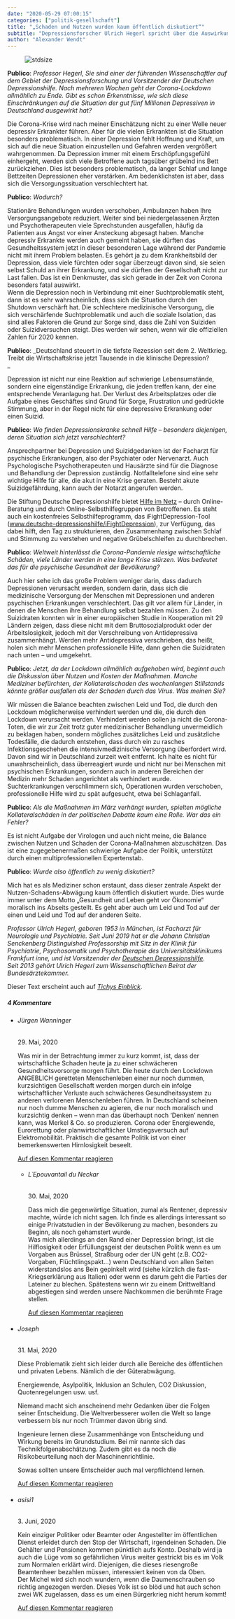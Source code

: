 ```yaml
---
date: "2020-05-29 07:00:15"
categories: ["politik-gesellschaft"]
title: "„Schaden und Nutzen wurden kaum öffentlich diskutiert“"
subtitle: "Depressionsforscher Ulrich Hegerl spricht über die Auswirkung von Corona auf psychische Erkrankungen – und die Kollateralfolgen des Shutdown in Deutschland"
author: "Alexander Wendt"
---
```



<figure>
<img src="https://www.publicomag.com/wp-content/uploads/2020/05/Prof.-Ulrich-Hegerl.jpg" alt=stdsize>
</figure>



<strong>Publico</strong>: _Professor Hegerl, Sie sind einer der führenden Wissenschaftler auf dem Gebiet der Depressionsforschung und Vorsitzender der Deutschen Depressionshilfe. Nach mehreren Wochen geht der Corona-Lockdown allmählich zu Ende. Gibt es schon Erkenntnisse, wie sich diese Einschränkungen auf die Situation der gut fünf Millionen Depressiven in Deutschland ausgewirkt hat?_<br>


<!--more-->



Die Corona-Krise wird nach meiner Einschätzung nicht zu einer Welle neuer depressiv Erkrankter führen. Aber für die vielen Erkrankten ist die Situation besonders problematisch. In einer Depression fehlt Hoffnung und Kraft, um sich auf die neue Situation einzustellen und Gefahren werden vergrößert wahrgenommen. Da Depression immer mit einem Erschöpfungsgefühl einhergeht, werden sich viele Betroffene auch tagsüber grübelnd ins Bett zurückziehen. Dies ist besonders problematisch, da langer Schlaf und lange Bettzeiten Depressionen eher verstärken. Am bedenklichsten ist aber, dass sich die Versorgungssituation verschlechtert hat.


<strong>Publico</strong>: _Wodurch?_

Stationäre Behandlungen wurden verschoben, Ambulanzen haben Ihre Versorgungsangebote reduziert. Weiter sind bei niedergelassenen Ärzten und Psychotherapeuten viele Sprechstunden ausgefallen, häufig da Patienten aus Angst vor einer Ansteckung abgesagt haben. Manche depressiv Erkrankte werden auch gemeint haben, sie dürften das Gesundheitssystem jetzt in dieser besonderen Lage während der Pandemie nicht mit ihrem Problem belasten. Es gehört ja zu dem Krankheitsbild der Depression, dass viele fürchten oder sogar überzeugt davon sind, sie seien selbst Schuld an ihrer Erkrankung, und sie dürften der Gesellschaft nicht zur Last fallen. Das ist ein Denkmuster, das sich gerade in der Zeit von Corona besonders fatal auswirkt.<br>
Wenn die Depression noch in Verbindung mit einer Suchtproblematik steht, dann ist es sehr wahrscheinlich, dass sich die Situation durch den Shutdown verschärft hat. Die schlechtere medizinische Versorgung, die sich verschärfende Suchtproblematik und auch die soziale Isolation, das sind alles Faktoren die Grund zur Sorge sind, dass die Zahl von Suiziden oder Suizidversuchen steigt. Dies werden wir sehen, wenn wir die offiziellen Zahlen für 2020 kennen.


<strong>Publico</strong>: _Deutschland steuert in die tiefste Rezession seit dem 2. Weltkrieg. Treibt die Wirtschaftskrise jetzt Tausende in die klinische Depression?<br>
_

Depression ist nicht nur eine Reaktion auf schwierige Lebensumstände, sondern eine eigenständige Erkrankung, die jeden treffen kann, der eine entsprechende Veranlagung hat. Der Verlust des Arbeitsplatzes oder die Aufgabe eines Geschäftes sind Grund für Sorge, Frustration und gedrückte Stimmung, aber in der Regel nicht für eine depressive Erkrankung oder einen Suizid.


<strong>Publico</strong>: _Wo finden Depressionskranke schnell Hilfe – besonders diejenigen, deren Situation sich jetzt verschlechtert?_

Ansprechpartner bei Depression und Suizidgedanken ist der Facharzt für psychische Erkrankungen, also der Psychiater oder Nervenarzt. Auch Psychologische Psychotherapeuten und Hausärzte sind für die Diagnose und Behandlung der Depression zuständig. Notfalltelefone sind eine sehr wichtige Hilfe für alle, die akut in eine Krise geraten. Besteht akute Suizidgefährdung, kann auch der Notarzt angerufen werden.

Die Stiftung Deutsche Depressionshilfe bietet <a href="https://www.deutsche-depressionshilfe.de/depression-infos-und-hilfe">Hilfe im Netz</a> – durch Online-Beratung und durch Online-Selbsthilfegruppen von Betroffenen. Es steht auch ein kostenfreies Selbsthilfeprogramm, das iFightDepression-Tool (<a href="https://www.deutsche-depressionshilfe.de/unsere-angebote/fuer-betroffene-und-angehoerige/ifightdepression-tool">www.deutsche-depressionshilfe/iFightDepression</a>), zur Verfügung, das dabei hilft, den Tag zu strukturieren, den Zusammenhang zwischen Schlaf und Stimmung zu verstehen und negative Grübelschleifen zu durchbrechen.


<strong>Publico</strong>: _Weltweit hinterlässt die Corona-Pandemie riesige wirtschaftliche Schäden, viele Länder werden in eine lange Krise stürzen. Was bedeutet das für die psychische Gesundheit der Bevölkerung?_

Auch hier sehe ich das große Problem weniger darin, dass dadurch Depressionen verursacht werden, sondern darin, dass sich die medizinische Versorgung der Menschen mit Depressionen und anderen psychischen Erkrankungen verschlechtert. Das gilt vor allem für Länder, in denen die Menschen ihre Behandlung selbst bezahlen müssen. Zu den Suizidraten konnten wir in einer europäischen Studie in Kooperation mit 29 Ländern zeigen, dass diese nicht mit dem Bruttosozialprodukt oder der Arbeitslosigkeit, jedoch mit der Verschreibung von Antidepressiva zusammenhängt. Werden mehr Antidepressiva verschrieben, das heißt, holen sich mehr Menschen professionelle Hilfe, dann gehen die Suizidraten nach unten – und umgekehrt.


<strong>Publico</strong>: _Jetzt, da der Lockdown allmählich aufgehoben wird, beginnt auch die Diskussion über Nutzen und Kosten der Maßnahmen. Manche Mediziner befürchten, der Kollateralschaden des wochenlangen Stillstands könnte größer ausfallen als der Schaden durch das Virus. Was meinen Sie?_

Wir müssen die Balance beachten zwischen Leid und Tod, die durch den Lockdown möglicherweise verhindert werden und die, die durch den Lockdown verursacht werden. Verhindert werden sollen ja nicht die Corona-Toten, die wir zur Zeit trotz guter medizinischer Behandlung unvermeidlich zu beklagen haben, sondern mögliches zusätzliches Leid und zusätzliche Todesfälle, die dadurch entstehen, dass durch ein zu rasches Infektionsgeschehen die intensivmedizinische Versorgung überfordert wird. Davon sind wir in Deutschland zurzeit weit entfernt. Ich halte es nicht für unwahrscheinlich, dass überreagiert wurde und nicht nur bei Menschen mit psychischen Erkrankungen, sondern auch in anderen Bereichen der Medizin mehr Schaden angerichtet als verhindert wurde. Suchterkrankungen verschlimmern sich, Operationen wurden verschoben, professionelle Hilfe wird zu spät aufgesucht, etwa bei Schlaganfall.


<strong>Publico</strong>: _Als die Maßnahmen im März verhängt wurden, spielten mögliche Kollateralschäden in der politischen Debatte kaum eine Rolle. War das ein Fehler?_

Es ist nicht Aufgabe der Virologen und auch nicht meine, die Balance zwischen Nutzen und Schaden der Corona-Maßnahmen abzuschätzen. Das ist eine zugegebenermaßen schwierige Aufgabe der Politik, unterstützt durch einen multiprofessionellen Expertenstab.


<strong>Publico</strong>: _Wurde also öffentlich zu wenig diskutiert?_

Mich hat es als Mediziner schon erstaunt, dass dieser zentrale Aspekt der Nutzen-Schadens-Abwägung kaum öffentlich diskutiert wurde. Dies wurde immer unter dem Motto „Gesundheit und Leben geht vor Ökonomie“ moralisch ins Abseits gestellt. Es geht aber auch um Leid und Tod auf der einen und Leid und Tod auf der anderen Seite.


<p class=grayhr></p>



_Professor Ulrich Hegerl, geboren 1953 in München, ist Facharzt für Neurologie und Psychiatrie. Seit Juni 2019 hat er die Johann Christian Senckenberg Distinguished Professorship mit Sitz in der Klinik für Psychiatrie, Psychosomatik und Psychotherapie des Universitätsklinikums Frankfurt inne, und ist Vorsitzender der <a href="https://www.deutsche-depressionshilfe.de/start">Deutschen Depressionshilfe</a>._<br>
_Seit 2013 gehört Ulrich Hegerl zum Wissenschaftlichen Beirat der Bundesärztekammer._



<p class=grayhr></p>

Dieser Text erscheint auch auf [_Tichys Einblick_](https://www.tichyseinblick.de/).


<!--more-->
<h5 class="comments-h">
4 Kommentare </h5>
<ul class="commentlist">
<li class="comment even thread-even depth-1 clearfix" id="li-comment-53799">
<h6 class="author">Jürgen Wanninger</h6> <span class="date">29. Mai, 2020</span>



Was mir in der Betrachtung immer zu kurz kommt, ist, dass der wirtschaftliche Schaden heute ja zu einer schwächeren Gesundheitsvorsorge morgen führt. Die heute durch den Lockdown ANGEBLICH geretteten Menschenleben einer nur noch dummen, kurzsichtigen Gesellschaft werden morgen durch ein infolge wirtschaftlicher Verluste auch schwächeres Gesundheitssystem zu anderen verlorenen Menschenleben führen. In Deutschland scheinen nur noch dumme Menschen zu agieren, die nur noch moralisch und kurzsichtig denken &#8211; wenn man das überhaupt noch &#8216;Denken&#8217; nennen kann, was Merkel &amp; Co. so produzieren. Corona oder Energiewende, Eurorettung oder planwirtschaftlicher Umstiegsversuch auf Elektromobilität. Praktisch die gesamte Politik ist von einer bemerkenswerten Hirnlosigkeit beseelt.

<a rel="nofollow" class="comment-reply-link" href="#comment-53799" data-commentid="53799" data-postid="11265" data-belowelement="comment-53799" data-respondelement="respond" data-replyto="Antworte auf Jürgen Wanninger" aria-label="Antworte auf Jürgen Wanninger">Auf diesen Kommentar reagieren</a> 


<ul class="children">
<li class="comment odd alt depth-2 clearfix" id="li-comment-54048">
<h6 class="author">L´Epouvantail du Neckar</h6> <span class="date">30. Mai, 2020</span>



Dass mich die gegenwärtige Situation, zumal als Rentener, depressiv machte, würde ich nicht sagen. Ich finde es allerdings interessant so einige Privatstudien in der Bevölkerung zu machen, besonders zu Beginn, als noch gehamstert wurde.<br>
Was mich allerdings an den Rand einer Depression bringt, ist die Hilflosigkeit oder Erfüllungsgeist der deutschen Politik wenn es um Vorgaben aus Brüssel, Straßburg oder der UN geht (z.B. CO2-Vorgaben, Flüchtlingspakt&#8230;) wenn Deutschland von allen Seiten widerstandslos ans Bein gepinkelt wird (siehe kürzlich die fast-Kriegserklärung aus Italien) oder wenn es darum geht die Parties der Lateiner zu blechen. Spätestens wenn wir zu einem Drittweltland abgestiegen sind werden unsere Nachkommen die berühmte Frage stellen.

<a rel="nofollow" class="comment-reply-link" href="#comment-54048" data-commentid="54048" data-postid="11265" data-belowelement="comment-54048" data-respondelement="respond" data-replyto="Antworte auf L´Epouvantail du Neckar" aria-label="Antworte auf L´Epouvantail du Neckar">Auf diesen Kommentar reagieren</a> 


</li>
</ul>
</li>
<li class="comment even thread-odd thread-alt depth-1 clearfix" id="li-comment-54186">
<h6 class="author">Joseph</h6> <span class="date">31. Mai, 2020</span>



Diese Problematik zieht sich leider durch alle Bereiche des öffentlichen und privaten Lebens. Nämlich die der Güterabwägung.

Energiewende, Asylpolitik, Inklusion an Schulen, CO2 Diskussion, Quotenregelungen usw. usf.

Niemand macht sich anscheinend mehr Gedanken über die Folgen seiner Entscheidung. Die Weltverbesserer wollen die Welt so lange verbessern bis nur noch Trümmer davon übrig sind.

Ingenieure lernen diese Zusammenhänge von Entscheidung und Wirkung bereits im Grundstudium. Bei mir nannte sich das Technikfolgenabschätzung. Zudem gibt es da noch die Risikobeurteilung nach der Maschinenrichtlinie.

Sowas sollten unsere Entscheider auch mal verpflichtend lernen.

<a rel="nofollow" class="comment-reply-link" href="#comment-54186" data-commentid="54186" data-postid="11265" data-belowelement="comment-54186" data-respondelement="respond" data-replyto="Antworte auf Joseph" aria-label="Antworte auf Joseph">Auf diesen Kommentar reagieren</a> 


</li>
<li class="comment odd alt thread-even depth-1 clearfix" id="li-comment-54897">
<h6 class="author">asisi1</h6> <span class="date">3. Juni, 2020</span>



Kein einziger Politiker oder Beamter oder Angestellter im öffentlichen Dienst erleidet durch den Stop der Wirtschaft, irgendeinen Schaden. Die Gehälter und Pensionen kommen pünktlich aufs Konto. Deshalb wird ja auch die Lüge vom so gefährlichen Virus weiter gestrickt bis es im Volk zum Normalen erklärt wird. Diejenigen, die dieses riesengroße Beamtenheer bezahlen müssen, interessiert keinen von da Oben.<br>
Der Michel wird sich noch wundern, wenn die Daumenschrauben so richtig angezogen werden. Dieses Volk ist so blöd und hat auch schon zwei WK zugelassen, dass es um einen Bürgerkrieg nicht herum kommt!

<a rel="nofollow" class="comment-reply-link" href="#comment-54897" data-commentid="54897" data-postid="11265" data-belowelement="comment-54897" data-respondelement="respond" data-replyto="Antworte auf asisi1" aria-label="Antworte auf asisi1">Auf diesen Kommentar reagieren</a> 


</li>
</ul>
